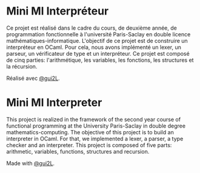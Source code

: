 # Mini Ml Interpréteur

Ce projet est réalisé dans le cadre du cours, de deuxième année, de programmation fonctionnelle à l'université Paris-Saclay en double licence mathématiques-informatique. 
L'objectif de ce projet est de construire un interpréteur en OCaml. Pour cela, nous avons implémenté un lexer, un parseur, un vérificateur de type et un 
interpréteur. Ce projet est composé de cinq parties: l'arithmétique, les variables, les fonctions, les structures et la récursion.


Réalisé avec [@gui2L](https://github.com/gui2l).

# Mini Ml Interpreter

This project is realized in the framework of the second year course of functional programming at the University Paris-Saclay in double degree mathematics-computing. 
The objective of this project is to build an interpreter in OCaml. For that, we implemented a lexer, a parser, a type checker and an 
interpreter. This project is composed of five parts: arithmetic, variables, functions, structures and recursion.


Made with [@gui2L](https://github.com/gui2l).
